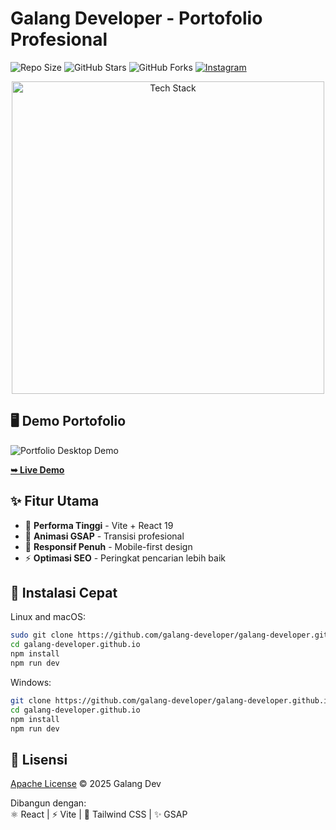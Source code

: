 # Galang Developer - Portofolio Profesional

![Repo Size](https://img.shields.io/github/repo-size/galang-developer/galang-developer.github.io)
![GitHub Stars](https://img.shields.io/github/stars/galang-developer/galang-developer.github.io?style=social)
![GitHub Forks](https://img.shields.io/github/forks/galang-developer/galang-developer.github.io?style=social)
[![Instagram](https://img.shields.io/badge/Instagram-Follow_@sai.satoruu-E4405F?style=social&logo=instagram)](https://www.instagram.com/sai.satoruu/)

<p align="center">
  <img src="https://skillicons.dev/icons?i=react,vite,tailwind,github,figma" alt="Tech Stack" width="500">
</p>

## 🖥️ Demo Portofolio

![Portfolio Desktop Demo](./website-demo-image//desktop.png "Desktop Demo")

<a href="https://galang-developer.github.io/"><strong>➥ Live Demo</strong></a>

## ✨ Fitur Utama

- 🚀 **Performa Tinggi** - Vite + React 19
- 🎥 **Animasi GSAP** - Transisi profesional
- 📱 **Responsif Penuh** - Mobile-first design
- ⚡ **Optimasi SEO** - Peringkat pencarian lebih baik

## 🚀 Instalasi Cepat

Linux and macOS:
```bash
sudo git clone https://github.com/galang-developer/galang-developer.github.io.git
cd galang-developer.github.io
npm install
npm run dev
```

Windows:

```bash
git clone https://github.com/galang-developer/galang-developer.github.io.git
cd galang-developer.github.io
npm install
npm run dev
```

## 📜 Lisensi

[Apache License](LICENSE) © 2025 Galang Dev

Dibangun dengan:  
⚛️ React | ⚡ Vite | 🎨 Tailwind CSS | ✨ GSAP